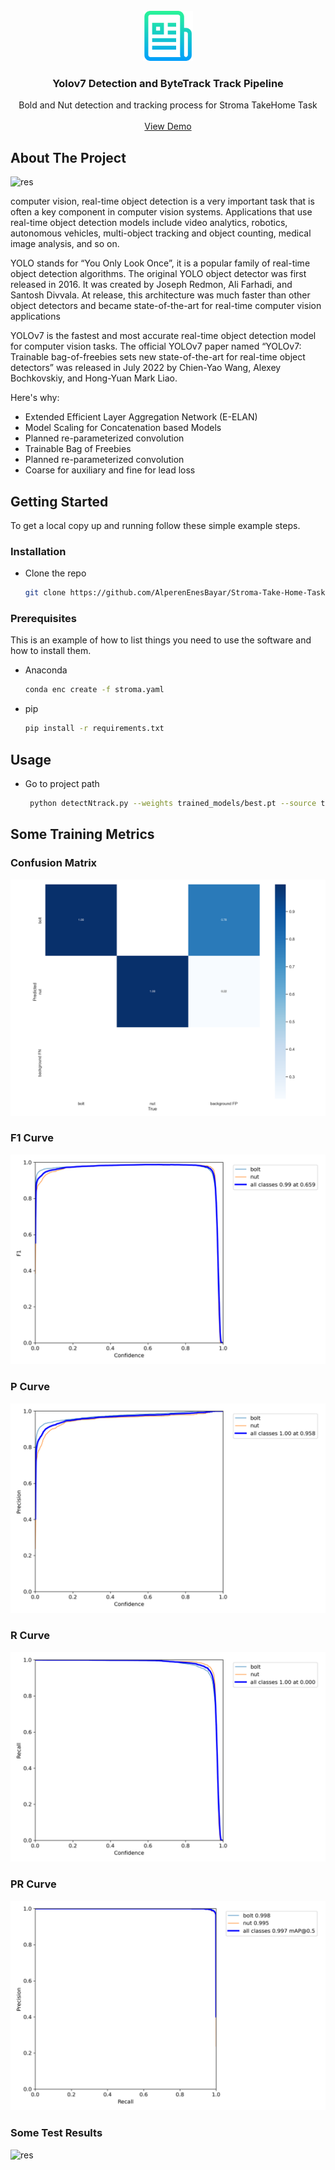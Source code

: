 
<!-- PROJECT LOGO -->
<br />
<div align="center">
  <a href="https://github.com/AlperenEnesBayar/Stroma-Take-Home-Task">
    <img src="github_imgs/logo.png" alt="Logo" width="80" height="80">
  </a>

  <h3 align="center">Yolov7 Detection and ByteTrack Track Pipeline</h3>

  <p align="center">
    Bold and Nut detection and tracking process for Stroma TakeHome Task
    <br />
    <br />
    <a href="https://youtu.be/6UJZD3x_8hU">View Demo</a>
  </p>
</div>


<!-- ABOUT THE PROJECT -->
## About The Project

![res](github_imgs/ss.jpg?raw=true "Test Results") 

computer vision, real-time object detection is a very important task that is often a key component in computer vision systems. Applications that use real-time object detection models include video analytics, robotics, autonomous vehicles, multi-object tracking and object counting, medical image analysis, and so on.

YOLO stands for “You Only Look Once”, it is a popular family of real-time object detection algorithms. The original YOLO object detector was first released in 2016. It was created by Joseph Redmon, Ali Farhadi, and Santosh Divvala. At release, this architecture was much faster than other object detectors and became state-of-the-art for real-time computer vision applications

YOLOv7 is the fastest and most accurate real-time object detection model for computer vision tasks. The official YOLOv7 paper named “YOLOv7: Trainable bag-of-freebies sets new state-of-the-art for real-time object detectors” was released in July 2022 by Chien-Yao Wang, Alexey Bochkovskiy, and Hong-Yuan Mark Liao.

Here's why:
* Extended Efficient Layer Aggregation Network (E-ELAN)
* Model Scaling for Concatenation based Models
* Planned re-parameterized convolution
* Trainable Bag of Freebies
* Planned re-parameterized convolution
* Coarse for auxiliary and fine for lead loss




<!-- GETTING STARTED -->
## Getting Started

To get a local copy up and running follow these simple example steps.
                
                                                                                   
### Installation                                                                   
                                                                                   
* Clone the repo                                                                   
   ```sh                                                                           
   git clone https://github.com/AlperenEnesBayar/Stroma-Take-Home-Task.git         
   ```                                                                             

### Prerequisites

This is an example of how to list things you need to use the software and how to install them.
* Anaconda
  ```sh
  conda enc create -f stroma.yaml
  ```                            
* pip
  ```sh
  pip install -r requirements.txt
  ``` 

<!-- USAGE EXAMPLES -->
## Usage
* Go to project path
   ```sh  
    python detectNtrack.py --weights trained_models/best.pt --source test.mp4      
   ```  

## Some Training Metrics
### Confusion Matrix
![conf](github_imgs/confusion_matrix.png?raw "Confusion Matrix")

### F1 Curve
![f1](github_imgs/F1_curve.png?raw=true "F1")

### P Curve
![p](github_imgs/P_curve.png?raw=true "P Curve")

### R Curve
![r](github_imgs/R_curve.png?raw=true "R Curve")

### PR Curve
![pr](github_imgs/PR_curve.png?raw=true "PR Curve")

### Some Test Results
![res](github_imgs/test_batch0_labels.jpg?raw=true "Test Results")


<!-- MARKDOWN LINKS & IMAGES -->
<!-- https://www.markdownguide.org/basic-syntax/#reference-style-links -->
